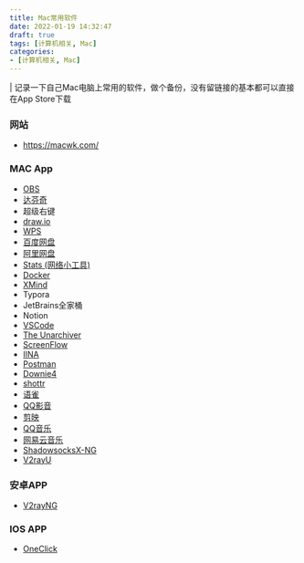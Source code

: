 ```yaml
---
title: Mac常用软件
date: 2022-01-19 14:32:47
draft: true
tags: [计算机相关, Mac]
categories:
- [计算机相关, Mac]
---
```


| 记录一下自己Mac电脑上常用的软件，做个备份，没有留链接的基本都可以直接在App Store下载

### 网站

- https://macwk.com/


### MAC App

- [OBS](https://github.com/obsproject/obs-studio/releases/)
- [达芬奇](http://www.blackmagicdesign.com/cn/products/davinciresolve)
- 超级右键
- [draw.io](https://github.com/jgraph/drawio-desktop/releases/)
- [WPS](https://platform.wps.cn/)
- [百度网盘](https://pan.baidu.com/download#pan)
- [阿里网盘](https://www.aliyundrive.com/download)
- [Stats (网络小工具)](https://github.com/exelban/stats)
- [Docker](https://www.docker.com/get-started/)
- [XMind](https://www.xmind.cn/download/)
- Typora
- JetBrains全家桶
- Notion
- [VSCode](https://code.visualstudio.com/)
- [The Unarchiver](https://www.theunarchiver.com/)
- [ScreenFlow](https://macwk.com/soft/screenflow)
- [IINA](https://www.iina.io/)
- [Postman](https://www.postman.com/downloads/)
- [Downie4](https://macwk.com/soft/downie)
- [shottr](https://shottr.cc/)
- [语雀](https://www.yuque.com/download)
- [QQ影音](https://player.qq.com/)
- [剪映](https://lv.ulikecam.com/)
- [QQ音乐]([https://y.qq.com/](https://y.qq.com/download/download.html))
- [网易云音乐](https://music.163.com/#/download)
- [ShadowsocksX-NG](https://github.com/shadowsocks/ShadowsocksX-NG)
- [V2rayU](https://github.com/babyaries/V2rayU)


### 安卓APP
- [V2rayNG](https://github.com/2dust/v2rayNG)

### IOS APP
- [OneClick](https://oneclick.earth/#/)



